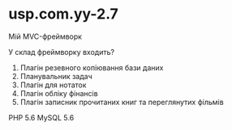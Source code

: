 # usp.com.yy-2.7
Мій MVC-фреймворк 

У склад фреймворку входить?
1) Плагін резевного копіювання бази даних
2) Планувальник задач
3) Плагін для нотаток
4) Плагін обліку фінансів
5) Плагін записник прочитаних книг та переглянутих фільмів

PHP 5.6
MySQL 5.6
